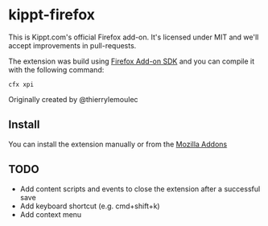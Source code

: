 # kippt-firefox

This is Kippt.com's official Firefox add-on. It's licensed under MIT and we'll accept improvements in pull-requests.

The extension was build using [Firefox Add-on SDK](https://addons.mozilla.org/en-US/developers/docs/sdk/1.0/dev-guide/addon-development/about.html) and you can compile it with the following command:

    cfx xpi

Originally created by @thierrylemoulec

## Install

You can install the extension manually or from the [Mozilla Addons](https://addons.mozilla.org/en-US/firefox/addon/kippt/)

## TODO

* Add content scripts and events to close the extension after a successful save
* Add keyboard shortcut (e.g. cmd+shift+k)
* Add context menu